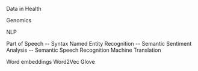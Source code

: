 Data in Health

Genomics


NLP

Part of Speech -- Syntax
Named Entity Recognition -- Semantic
Sentiment Analysis -- Semantic
Speech Recognition
Machine Translation

Word embeddings
Word2Vec
Glove
